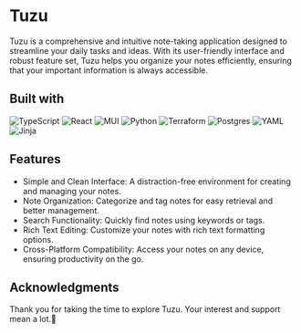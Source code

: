 # Tuzu
Tuzu is a comprehensive and intuitive note-taking application designed to streamline your daily tasks and ideas. With its user-friendly interface and robust feature set, Tuzu helps you organize your notes efficiently, ensuring that your important information is always accessible.

## Built with
![TypeScript](https://img.shields.io/badge/typescript-%23007ACC.svg?style=for-the-badge&logo=typescript&logoColor=white)
![React](https://img.shields.io/badge/react-%2320232a.svg?style=for-the-badge&logo=react&logoColor=%2361DAFB)
![MUI](https://img.shields.io/badge/MUI-%230081CB.svg?style=for-the-badge&logo=mui&logoColor=white)
![Python](https://img.shields.io/badge/python-3670A0?style=for-the-badge&logo=python&logoColor=ffdd54)
![Terraform](https://img.shields.io/badge/terraform-%235835CC.svg?style=for-the-badge&logo=terraform&logoColor=white)
![Postgres](https://img.shields.io/badge/postgres-%23316192.svg?style=for-the-badge&logo=postgresql&logoColor=white)
![YAML](https://img.shields.io/badge/yaml-%23ffffff.svg?style=for-the-badge&logo=yaml&logoColor=151515)
![Jinja](https://img.shields.io/badge/jinja-white.svg?style=for-the-badge&logo=jinja&logoColor=black)

## Features
- Simple and Clean Interface: A distraction-free environment for creating and managing your notes.
- Note Organization: Categorize and tag notes for easy retrieval and better management.
- Search Functionality: Quickly find notes using keywords or tags.
- Rich Text Editing: Customize your notes with rich text formatting options.
- Cross-Platform Compatibility: Access your notes on any device, ensuring productivity on the go.

## Acknowledgments

Thank you for taking the time to explore Tuzu. Your interest and support mean a lot.🙏


